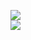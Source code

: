 [![](https://img.shields.io/badge/Made%20With-Github%20Spray-lightgrey.svg?style=for-the-badge&logo=github)](https://github.com/Annihil/github-spray#29648)  
[![](https://i.imgur.com/2DrTn0Z.gif)](https://github.com/Annihil/github-spray)